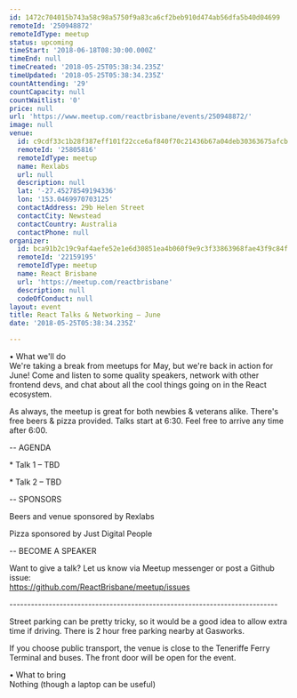 ```yaml
---
id: 1472c704015b743a58c98a5750f9a83ca6cf2beb910d474ab56dfa5b40d04699
remoteId: '250948872'
remoteIdType: meetup
status: upcoming
timeStart: '2018-06-18T08:30:00.000Z'
timeEnd: null
timeCreated: '2018-05-25T05:38:34.235Z'
timeUpdated: '2018-05-25T05:38:34.235Z'
countAttending: '29'
countCapacity: null
countWaitlist: '0'
price: null
url: 'https://www.meetup.com/reactbrisbane/events/250948872/'
image: null
venue:
  id: c9cdf33c1b28f387eff101f22cce6af840f70c21436b67a04deb30363675afcb
  remoteId: '25805816'
  remoteIdType: meetup
  name: Rexlabs
  url: null
  description: null
  lat: '-27.45278549194336'
  lon: '153.0469970703125'
  contactAddress: 29b Helen Street
  contactCity: Newstead
  contactCountry: Australia
  contactPhone: null
organizer:
  id: bca91b2c19c9af4aefe52e1e6d30851ea4b060f9e9c3f33863968fae43f9c84f
  remoteId: '22159195'
  remoteIdType: meetup
  name: React Brisbane
  url: 'https://meetup.com/reactbrisbane'
  description: null
  codeOfConduct: null
layout: event
title: React Talks & Networking — June
date: '2018-05-25T05:38:34.235Z'

---
```

<p>• What we'll do<br/>We're taking a break from meetups for May, but we're back in action for June! Come and listen to some quality speakers, network with other frontend devs, and chat about all the cool things going on in the React ecosystem.</p> <p>As always, the meetup is great for both newbies &amp; veterans alike. There's free beers &amp; pizza provided. Talks start at 6:30. Feel free to arrive any time after 6:00.</p> <p>-- AGENDA</p> <p>* Talk 1 – TBD</p> <p>* Talk 2 – TBD</p> <p>-- SPONSORS</p> <p>Beers and venue sponsored by Rexlabs</p> <p>Pizza sponsored by Just Digital People</p> <p>-- BECOME A SPEAKER</p> <p>Want to give a talk? Let us know via Meetup messenger or post a Github issue:<br/><a href="https://github.com/ReactBrisbane/meetup/issues" class="linkified">https://github.com/ReactBrisbane/meetup/issues</a></p> <p>---------------------------------------------------------------------------</p> <p>Street parking can be pretty tricky, so it would be a good idea to allow extra time if driving. There is 2 hour free parking nearby at Gasworks.</p> <p>If you choose public transport, the venue is close to the Teneriffe Ferry Terminal and buses. The front door will be open for the event.</p> <p>• What to bring<br/>Nothing (though a laptop can be useful)</p>

